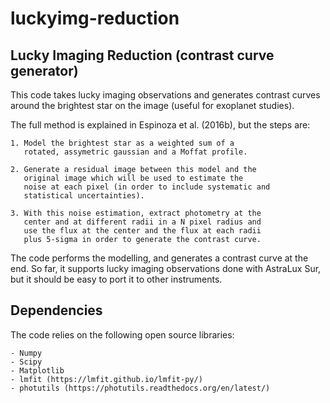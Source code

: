 # luckyimg-reduction

Lucky Imaging Reduction (contrast curve generator)
--------------------------------------------------
This code takes lucky imaging observations and generates 
contrast curves around the brightest star on the image 
(useful for exoplanet studies).

The full method is explained in Espinoza et al. (2016b), 
but the steps are:

    1. Model the brightest star as a weighted sum of a 
       rotated, assymetric gaussian and a Moffat profile.

    2. Generate a residual image between this model and the 
       original image which will be used to estimate the 
       noise at each pixel (in order to include systematic and 
       statistical uncertainties).

    3. With this noise estimation, extract photometry at the 
       center and at different radii in a N pixel radius and 
       use the flux at the center and the flux at each radii 
       plus 5-sigma in order to generate the contrast curve.

The code performs the modelling, and generates a contrast curve 
at the end. So far, it supports lucky imaging observations done 
with AstraLux Sur, but it should be easy to port it to other 
instruments.

Dependencies
------------
The code relies on the following open source libraries:

    - Numpy
    - Scipy
    - Matplotlib
    - lmfit (https://lmfit.github.io/lmfit-py/)
    - photutils (https://photutils.readthedocs.org/en/latest/)
